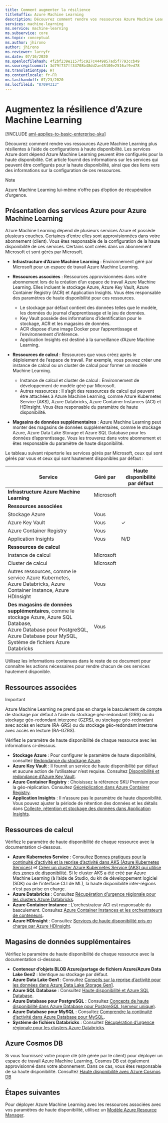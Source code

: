 ```yaml
---
title: Comment augmenter la résilience
titleSuffix: Azure Machine Learning
description: Découvrez comment rendre vos ressources Azure Machine Learning plus résistantes aux pannes à l’aide d’une configuration à haute disponibilité.
services: machine-learning
ms.service: machine-learning
ms.subservice: core
ms.topic: conceptual
ms.author: jhirono
author: jhirono
ms.reviewer: larryfr
ms.date: 07/16/2020
ms.openlocfilehash: 4f2bf239e1157f5c927c4449857ad5f7793ccb49
ms.sourcegitcommit: 3d79f737ff34708b48dd2ae45100e2516af9ed78
ms.translationtype: HT
ms.contentlocale: fr-FR
ms.lasthandoff: 07/23/2020
ms.locfileid: "87094313"
---
```

# <a name="increase-the-resiliency-of-azure-machine-learning"></a>Augmentez la résilience d’Azure Machine Learning

[!INCLUDE [aml-applies-to-basic-enterprise-sku](../../includes/aml-applies-to-basic-enterprise-sku.md)]

Découvrez comment rendre vos ressources Azure Machine Learning plus résilientes à l’aide de configurations à haute disponibilité. Les services Azure dont dépend Azure Machine Learning peuvent être configurés pour la haute disponibilité. Cet article fournit des informations sur les services qui peuvent être configurés pour la haute disponibilité, ainsi que des liens vers des informations sur la configuration de ces ressources.

> [!NOTE]
> Azure Machine Learning lui-même n’offre pas d’option de récupération d’urgence.

## <a name="understand-azure-services-for-azure-machine-learning"></a>Présentation des services Azure pour Azure Machine Learning

Azure Machine Learning dépend de plusieurs services Azure et possède plusieurs couches. Certaines d’entre elles sont approvisionnées dans votre abonnement (client). Vous êtes responsable de la configuration de la haute disponibilité de ces services. Certains sont créés dans un abonnement Microsoft et sont gérés par Microsoft.

* **Infrastructure d’Azure Machine Learning** : Environnement géré par Microsoft pour un espace de travail Azure Machine Learning.

* **Ressources associées** : Ressources approvisionnées dans votre abonnement lors de la création d’un espace de travail Azure Machine Learning. Elles incluent le stockage Azure, Azure Key Vault, Azure Container Registry (ACR) et Application Insights. Vous êtes responsable des paramètres de haute disponibilité pour ces ressources.
  * Le stockage par défaut contient des données telles que le modèle, les données du journal d’apprentissage et le jeu de données.
  * Key Vault possède des informations d’identification pour le stockage, ACR et les magasins de données.
  * ACR dispose d’une image Docker pour l’apprentissage et l’environnement d’inférence.
  * Application Insights est destiné à la surveillance d’Azure Machine Learning.

* **Ressources de calcul** : Ressources que vous créez après le déploiement de l’espace de travail. Par exemple, vous pouvez créer une instance de calcul ou un cluster de calcul pour former un modèle Machine Learning.
  * Instance de calcul et cluster de calcul : Environnement de développement de modèle géré par Microsoft.
  * Autres ressources : Il s’agit des ressources de calcul qui peuvent être attachées à Azure Machine Learning, comme Azure Kubernetes Service (AKS), Azure Databricks, Azure Container Instances (ACI) et HDInsight. Vous êtes responsable du paramètre de haute disponibilité.

* **Magasins de données supplémentaires** : Azure Machine Learning peut monter des magasins de données supplémentaires, comme le stockage Azure, Azure Data Lake Storage et Azure SQL Database pour les données d’apprentissage.  Vous les trouverez dans votre abonnement et êtes responsable du paramètre de haute disponibilité.

Le tableau suivant répertorie les services gérés par Microsoft, ceux qui sont gérés par vous et ceux qui sont hautement disponibles par défaut :

| Service | Géré par | Haute disponibilité par défaut |
| ----- | ----- | ----- |
| **Infrastructure Azure Machine Learning** | Microsoft | |
| **Ressources associées** |
| Stockage Azure | Vous | |
| Azure Key Vault | Vous | ✓ |
| Azure Container Registry | Vous | |
| Application Insights | Vous | N/D |
| **Ressources de calcul** |
| Instance de calcul | Microsoft |  |
| Cluster de calcul | Microsoft |  |
| Autres ressources, comme le service Azure Kubernetes, <br>Azure Databricks, Azure Container Instance, Azure HDInsight | Vous |  |
| **Des magasins de données supplémentaires**, comme le stockage Azure, Azure SQL Database,<br> Azure Database pour PostgreSQL, Azure Database pour MySQL, <br>Système de fichiers Azure Databricks | Vous | |

Utilisez les informations contenues dans le reste de ce document pour connaître les actions nécessaires pour rendre chacun de ces services hautement disponible.

## <a name="associated-resources"></a>Ressources associées

> [!IMPORTANT]
> Azure Machine Learning ne prend pas en charge le basculement de compte de stockage par défaut à l’aide du stockage géo-redondant (GRS) ou du stockage géo-redondant interzone (GZRS), ou stockage géo-redondant avec accès en lecture (RA-GRS) ou du stockage géo-redondant interzone avec accès en lecture (RA-GZRS).

Vérifiez le paramètre de haute disponibilité de chaque ressource avec les informations ci-dessous.

* **Stockage Azure** : Pour configurer le paramètre de haute disponibilité, consultez [Redondance du stockage Azure](https://docs.microsoft.com/azure/storage/common/storage-redundancy).
* **Azure Key Vault** : Il fournit un service de haute disponibilité par défaut et aucune action de l’utilisateur n’est requise.  Consultez [Disponibilité et redondance d’Azure Key Vault](https://docs.microsoft.com/azure/key-vault/general/disaster-recovery-guidance).
* **Azure Container Registry** : Choisissez la référence SKU Premium pour la géo-réplication. Consultez [Géoréplication dans Azure Container Registry](https://docs.microsoft.com/azure/container-registry/container-registry-geo-replication).
* **Application Insights** : Il n’assure pas le paramètre de haute disponibilité. Vous pouvez ajuster la période de rétention des données et les détails dans [Collecte, rétention et stockage des données dans Application Insights](https://docs.microsoft.com/azure/azure-monitor/app/data-retention-privacy#how-long-is-the-data-kept).

## <a name="compute-resources"></a>Ressources de calcul

Vérifiez le paramètre de haute disponibilité de chaque ressource avec la documentation ci-dessous.

* **Azure Kubernetes Service** : Consultez [Bonnes pratiques pour la continuité d’activité et la reprise d’activité dans AKS (Azure Kubernetes Services)](https://docs.microsoft.com/azure/aks/operator-best-practices-multi-region) et [Créer un cluster Azure Kubernetes Service (AKS) qui utilise des zones de disponibilité](https://docs.microsoft.com/azure/aks/availability-zones). Si le cluster AKS a été créé par Azure Machine Learning (à l’aide de Studio, du kit de développement logiciel (SDK) ou de l’interface CLI de ML), la haute disponibilité inter-régions n’est pas prise en charge.
* **Azure Databricks** : Consultez [Récupération d’urgence régionale pour les clusters Azure Databricks](https://docs.microsoft.com/azure/azure-databricks/howto-regional-disaster-recovery).
* **Azure Container Instance** : L’orchestrateur ACI est responsable du basculement. Consultez [Azure Container Instances et les orchestrateurs de conteneurs](https://docs.microsoft.com/azure/container-instances/container-instances-orchestrator-relationship).
* **Azure HDInsight** : Consultez [Services de haute disponibilité pris en charge par Azure HDInsight](https://docs.microsoft.com/azure/hdinsight/hdinsight-high-availability-components).

## <a name="additional-data-stores"></a>Magasins de données supplémentaires

Vérifiez le paramètre de haute disponibilité de chaque ressource avec la documentation ci-dessous.

* **Conteneur d’objets BLOB Azure/partage de fichiers Azure/Azure Data Lake Gen2** : Identique au stockage par défaut.
* **Azure Data Lake Gen1** : Consultez [Conseils sur la reprise d’activité pour les données dans Azure Data Lake Storage Gen1](https://docs.microsoft.com/azure/data-lake-store/data-lake-store-disaster-recovery-guidance).
* **Azure SQL Database** : Consultez [Haute disponibilité et Azure SQL Database](https://docs.microsoft.com/azure/sql-database/sql-database-high-availability).
* **Azure Database pour PostgreSQL** : Consultez [Concepts de haute disponibilité dans Azure Database pour PostgreSQL (serveur unique)](https://docs.microsoft.com/azure/postgresql/concepts-high-availability).
* **Azure Database pour MySQL** : Consultez [Comprendre la continuité d’activité dans Azure Database pour MySQL](https://docs.microsoft.com/azure/mysql/concepts-business-continuity).
* **Système de fichiers Databricks** : Consultez [Récupération d’urgence régionale pour les clusters Azure Databricks](https://docs.microsoft.com/azure/azure-databricks/howto-regional-disaster-recovery).

## <a name="azure-cosmos-db"></a>Azure Cosmos DB

Si vous fournissez votre propre clé (clé gérée par le client) pour déployer un espace de travail Azure Machine Learning, Cosmos DB est également approvisionné dans votre abonnement. Dans ce cas, vous êtes responsable de sa haute disponibilité. Consultez [Haute disponibilité avec Azure Cosmos DB](https://docs.microsoft.com/azure/cosmos-db/high-availability)

## <a name="next-steps"></a>Étapes suivantes

Pour déployer Azure Machine Learning avec les ressources associées avec vos paramètres de haute disponibilité, utilisez un [Modèle Azure Resource Manager](https://github.com/Azure/azure-quickstart-templates/tree/master/201-machine-learning-advanced).